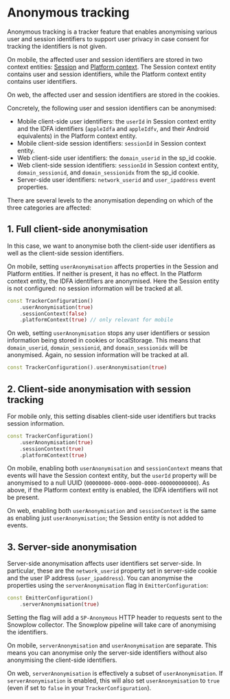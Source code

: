 # Anonymous tracking

Anonymous tracking is a tracker feature that enables anonymising various user and session identifiers to support user privacy in case consent for tracking the identifiers is not given.

On mobile, the affected user and session identifiers are stored in two context entities: [Session](http://iglucentral.com/schemas/com.snowplowanalytics.snowplow/client_session/jsonschema/1-0-2) and [Platform context](http://iglucentral.com/schemas/com.snowplowanalytics.snowplow/mobile_context/jsonschema/1-0-2). The Session context entity contains user and session identifiers, while the Platform context entity contains user identifiers. 

On web, the affected user and session identifiers are stored in the cookies.

Concretely, the following user and session identifiers can be anonymised:

* Mobile client-side user identifiers: the `userId` in Session context entity and the IDFA identifiers (`appleIdfa` and `appleIdfv`, and their Android equivalents) in the Platform context entity.
* Mobile client-side session identifiers: `sessionId` in Session context entity.
* Web client-side user identifiers: the `domain_userid` in the sp_id cookie.
* Web client-side session identifiers: `sessionId` in Session context entity, `domain_sessionid`, and `domain_sessionidx` from the sp_id cookie.
* Server-side user identifiers: `network_userid` and `user_ipaddress` event properties.

There are several levels to the anonymisation depending on which of the three categories are affected:

## 1. Full client-side anonymisation

In this case, we want to anonymise both the client-side user identifiers as well as the client-side session identifiers.

On mobile, setting `userAnonymisation` affects properties in the Session and Platform entities. If neither is present, it has no effect. In the Platform context entity, the IDFA identifiers are anonymised. Here the Session entity is not configured: no session information will be tracked at all.

```dart
const TrackerConfiguration()
    .userAnonymisation(true)
    .sessionContext(false)
    .platformContext(true) // only relevant for mobile
```

On web, setting `userAnonymisation` stops any user identifiers or session information being stored in cookies or localStorage. This means that `domain_userid`, `domain_sessionid`, and `domain_sessionidx` will be anonymised. Again, no session information will be tracked at all.

```dart
const TrackerConfiguration().userAnonymisation(true)
```

## 2. Client-side anonymisation with session tracking

For mobile only, this setting disables client-side user identifiers but tracks session information.

```dart
const TrackerConfiguration()
    .userAnonymisation(true)
    .sessionContext(true)
    .platformContext(true)
```
On mobile, enabling both `userAnonymisation` and `sessionContext` means that events will have the Session context entity, but the `userId` property will be anonymised to a null UUID (`00000000-0000-0000-0000-000000000000`). As above, if the Platform context entity is enabled, the IDFA identifiers will not be present.

On web, enabling both `userAnonymisation` and `sessionContext` is the same as enabling just `userAnonymisation`; the Session entity is not added to events.

## 3. Server-side anonymisation

Server-side anonymisation affects user identifiers set server-side. In particular, these are the `network_userid` property set in server-side cookie and the user IP address (`user_ipaddress`). You can anonymise the properties using the `serverAnonymisation` flag in `EmitterConfiguration`:

```dart
const EmitterConfiguration()
    .serverAnonymisation(true)
```

Setting the flag will add a `SP-Anonymous` HTTP header to requests sent to the Snowplow collector. The Snowplow pipeline will take care of anonymising the identifiers.

On mobile, `serverAnonymisation` and `userAnonymisation` are separate. This means you can anonymise only the server-side identifiers without also anonymising the client-side identifiers.

On web, `serverAnonymisation` is effectively a subset of `userAnonymisation`. If `serverAnonymisation` is enabled, this will also set `userAnonymisation` to `true` (even if set to `false` in your `TrackerConfiguration`).
